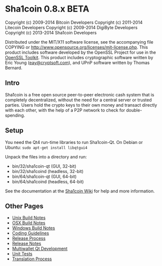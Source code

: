 Sha1coin 0.8.x BETA
====================

Copyright (c) 2009-2014 Bitcoin Developers
Copyright (c) 2011-2014 Litecoin Developers
Copyright (c) 2009-2014 DigiByte Developers
Copyright (c) 2013-2014 Sha1coin Developers

Distributed under the MIT/X11 software license, see the accompanying
file COPYING or http://www.opensource.org/licenses/mit-license.php.
This product includes software developed by the OpenSSL Project for use in the [OpenSSL Toolkit](http://www.openssl.org/). This product includes
cryptographic software written by Eric Young ([eay@cryptsoft.com](mailto:eay@cryptsoft.com)), and UPnP software written by Thomas Bernard.


Intro
---------------------
Sha1coin is a free open source peer-to-peer electronic cash system that is
completely decentralized, without the need for a central server or trusted
parties.  Users hold the crypto keys to their own money and transact directly
with each other, with the help of a P2P network to check for double-spending.


Setup
---------------------
You need the Qt4 run-time libraries to run Sha1coin-Qt. On Debian or Ubuntu:
	`sudo apt-get install libqtgui4`

Unpack the files into a directory and run:

- bin/32/sha1coin-qt (GUI, 32-bit)
- bin/32/sha1coind (headless, 32-bit)
- bin/64/sha1coin-qt (GUI, 64-bit)
- bin/64/sha1coind (headless, 64-bit)

See the documentation at the [Sha1coin Wiki](http://github.com/ohac/sha1coin/wiki)
for help and more information.


Other Pages
---------------------
- [Unix Build Notes](build-unix.md)
- [OSX Build Notes](build-osx.md)
- [Windows Build Notes](build-msw.md)
- [Coding Guidelines](coding.md)
- [Release Process](release-process.md)
- [Release Notes](release-notes.md)
- [Multiwallet Qt Development](multiwallet-qt.md)
- [Unit Tests](unit-tests.md)
- [Translation Process](translation_process.md)
